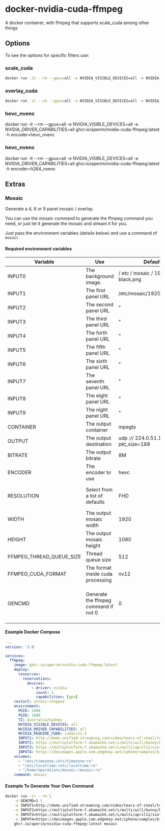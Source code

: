 # docker-nvidia-cuda-ffmpeg
A docker container, with ffmpeg that supports scale_cuda among other things

## Options

To see the options for specific filters use:

### scale_cuda

```bash
docker run -it --rm --gpus=all -e NVIDIA_VISIBLE_DEVICES=all -e NVIDIA_DRIVER_CAPABILITIES=all ghcr.io/aperim/nvidia-cuda-ffmpeg:latest -h filter=scale_cuda
```

### overlay_cuda

```bash
docker run -it --rm --gpus=all -e NVIDIA_VISIBLE_DEVICES=all -e NVIDIA_DRIVER_CAPABILITIES=all ghcr.io/aperim/nvidia-cuda-ffmpeg:latest -h filter=overlay_cuda
```

### hevc_nvenc

docker run -it --rm --gpus=all -e NVIDIA_VISIBLE_DEVICES=all -e NVIDIA_DRIVER_CAPABILITIES=all ghcr.io/aperim/nvidia-cuda-ffmpeg:latest -h encoder=hevc_nvenc

### hevc_nvenc

docker run -it --rm --gpus=all -e NVIDIA_VISIBLE_DEVICES=all -e NVIDIA_DRIVER_CAPABILITIES=all ghcr.io/aperim/nvidia-cuda-ffmpeg:latest -h encoder=h264_nvenc

## Extras

### Mosaic

Generate a 4, 6 or 9 panel mosaic / overlay.

You can use the mosaic command to generate the ffmpeg command you need, or just let it generate the mosaic and stream it for you.

Just pass the environment variables (details below) and use a command of `mosaic`

#### Required environment variables

| Variable                 | Use                                  | Default                                | Notes                                                                                                                                |
|--------------------------|--------------------------------------|----------------------------------------|--------------------------------------------------------------------------------------------------------------------------------------|
| INPUT0                   | The background image.                | / etc / mosaic / 1920x1080-black.png   | The default is a black png that ships with the container                                                                             |
| INPUT1                   | The first panel URL                  | /etc/mosaic/1920x1080.png              | Supply anything ffmpeg can process                                                                                                   |
| INPUT2                   | The second panel URL                 | "                                      | "                                                                                                                                    |
| INPUT3                   | The third panel URL                  | "                                      | "                                                                                                                                    |
| INPUT4                   | The forth panel URL                  | "                                      | "                                                                                                                                    |
| INPUT5                   | The fifth panel URL                  | "                                      | Only supply these if you are using a 6 panel mosaic                                                                                  |
| INPUT6                   | The sixth panel URL                  | "                                      | "                                                                                                                                    |
| INPUT7                   | The seventh panel URL                | "                                      | Only supply these if you are using a 9 panel mosaic                                                                                  |
| INPUT8                   | The eight panel URL                  | "                                      | "                                                                                                                                    |
| INPUT9                   | The night panel URL                  | "                                      | "                                                                                                                                    |
| CONTAINER                | The output container                 | mpegts                                 | passed to -f ie `-f mpegts` or `-f flv`                                                                                              |
| OUTPUT                   | The output destination               | udp :// 224.0.51.1 : 1234?pkt_size=188 | Where the data should go                                                                                                             |
| BITRATE                  | The output bitrate                   | 8M                                     |                                                                                                                                      |
| ENCODER                  | The encoder to use                   | hevc                                   | h264 or hevc                                                                                                                         |
| RESOLUTION               | Select from a list of defaults       | FHD                                    | Select nHD,qHD,HD,HD+,FHD,DCI 2K,QHD,QHD+,4K UHD to auto set width and height                                                        |
| WIDTH                    | The output mosaic width              | 1920                                   |                                                                                                                                      |
| HEIGHT                   | The output mosaic height             | 1080                                   |                                                                                                                                      |
| FFMPEG_THREAD_QUEUE_SIZE | Thread queue size                    | 512                                    | Tweak this only if you need                                                                                                          |
| FFMPEG_CUDA_FORMAT       | The format inside cuda processing    | nv12                                   | Tweak this only if you need                                                                                                          |
| GENCMD                   | Generate the ffmpeg command if not 0 | 0                                      | Set this to `1` to generate an example command with your settings so that you can tweak it as you desire and run the mosaic yourself |

#### Example Docker Compose

```yaml
---
version: '3.8'

services:
  ffmpeg:
    image: ghcr.io/aperim/nvidia-cuda-ffmpeg:latest
    deploy:
      resources:
        reservations:
          devices:
            - driver: nvidia
              count: 1
              capabilities: [gpu]
    restart: unless-stopped              
    environment:
      PUID: 1000
      PGID: 1000
      TZ: Australia/Sydney
      NVIDIA_VISIBLE_DEVICES: all
      NVIDIA_DRIVER_CAPABILITIES: all
      NVIDIA_REQUIRE_CUDA: cuda>=11.4
      INPUT1: http://demo.unified-streaming.com/video/tears-of-steel/tears-of-steel.ism/.m3u8
      INPUT2: https://multiplatform-f.akamaihd.net/i/multi/will/bunny/big_buck_bunny_,640x360_400,640x360_700,640x360_1000,950x540_1500,.f4v.csmil/master.m3u8
      INPUT3: https://multiplatform-f.akamaihd.net/i/multi/april11/sintel/sintel-hd_,512x288_450_b,640x360_700_b,768x432_1000_b,1024x576_1400_m,.mp4.csmil/master.m3u8
      INPUT4: https://devimages.apple.com.edgekey.net/iphone/samples/bipbop/bipbopall.m3u8
    volumes:
      - "/etc/timezone:/etc/timezone:ro"
      - "/etc/localtime:/etc/localtime:ro"
      - "/home/operations/mosaic:/mosaic:ro"
    command: mosaic

```

#### Example To Generate Your Own Command

```bash
docker run -it --rm \
    -e GENCMD=1 \
    -e INPUT1=http://demo.unified-streaming.com/video/tears-of-steel/tears-of-steel.ism/.m3u8 \
    -e INPUT2=https://multiplatform-f.akamaihd.net/i/multi/will/bunny/big_buck_bunny_,640x360_400,640x360_700,640x360_1000,950x540_1500,.f4v.csmil/master.m3u8 \
    -e INPUT3=https://multiplatform-f.akamaihd.net/i/multi/april11/sintel/sintel-hd_,512x288_450_b,640x360_700_b,768x432_1000_b,1024x576_1400_m,.mp4.csmil/master.m3u8 \
    -e INPUT4=https://devimages.apple.com.edgekey.net/iphone/samples/bipbop/bipbopall.m3u8 \
    ghcr.io/aperim/nvidia-cuda-ffmpeg:latest mosaic
```